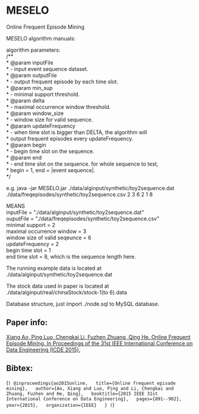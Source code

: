 # MESELO
 Online Frequent Episode Mining  

MESELO algorithm manuals:  

algorithm parameters:  
/**  
	 * @param inputFile  
	 *            - input event sequence dataset.  
	 * @param outputFile  
	 *            - output frequent episode by each time slot.  
	 * @param min_sup  
	 *            - minimal support threshold.  
	 * @param delta  
	 *            - maximal occurrence window threshold.  
	 * @param window_size  
	 *            - window size for valid sequence.  
	 * @param updateFrequency  
	 *            - when time slot is bigger than DELTA, the algorithm will  
	 *            output frequent episodes every updateFrequency.  
	 * @param begin  
	 *            - begin time slot on the sequence.  
	 * @param end  
	 *            - end time slot on the sequence. for whole sequence to test,  
	 *            begin = 1, end = |event sequence|.  
	 */
	 
e.g. 
 java -jar MESELO.jar ./data/alginput/synthetic/toy2sequence.dat ./data/freqepisodes/synthetic/toy2sequence.csv 2 3 6 2 1 8  

MEANS  
  inputFile = "./data/alginput/synthetic/toy2sequence.dat"  
  ouputFile = "./data/freqepisodes/synthetic/toy2sequence.csv"  
  minimal support = 2  
  maximal occurrence window = 3  
  window size of valid seqeunce = 6  
  updateFrequency = 2  
  begin time slot = 1  
  end time slot = 8, which is the sequence length here.  

The running example data is located at ./data/alginput/synthetic/toy2sequence.dat  

The stock data used in paper is located at ./data/alginput/real/chinaStock/stock-1(to 6).data  

Database structure, just import ./node.sql to MySQL database.  

## Paper info:

[Xiang Ao, Ping Luo, Chengkai Li, Fuzhen Zhuang, Qing He. Online Frequent Episode Mining. In Proceedings of the 31st IEEE International Conference on Data Engineering (ICDE 2015).](https://ieeexplore.ieee.org/document/7113342)

## Bibtex:
(```)
@inproceedings{ao2015online,  
  title={Online frequent episode mining},  
  author={Ao, Xiang and Luo, Ping and Li, Chengkai and Zhuang, Fuzhen and He, Qing},  
  booktitle={2015 IEEE 31st International Conference on Data Engineering},  
  pages={891--902},  
  year={2015},  
  organization={IEEE}  
}
(```)
